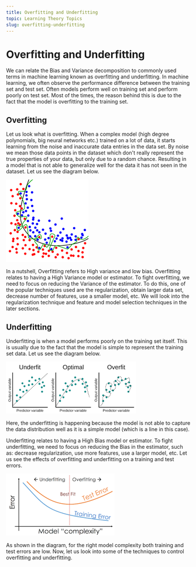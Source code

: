 ```yaml
---
title: Overfitting and Underfitting
topic: Learning Theory Topics
slug: overfitting-underfitting
---
```


# Overfitting and Underfitting

We can relate the Bias and Variance decomposition to commonly used terms in machine learning known as overfitting and underfitting. In machine learning, we often observe the performance difference between the training set and test set. Often models perform well on training set and perform poorly on test set. Most of the times, the reason behind this is due to the fact that the model is overfitting to the training set.

## Overfitting

Let us look what is overfitting. When a complex model (high degree polynomials, big neural networks etc.) trained on a lot of data, it starts learning from the noise and inaccurate data entries in the data set. By noise we mean those data points in the dataset which don't really represent the true properties of your data, but only due to a random chance. Resulting in a model that is not able to generalize well for the data it has not seen in the dataset. Let us see the diagram below.

![Overfitting](./images/overfitting.png)

In a nutshell, Overfitting refers to High variance and low bias. Overfitting relates to having a High Variance model or estimator. To fight overfitting, we need to focus on reducing the Variance of the estimator. To do this, one of the popular techniques used are the regularization, obtain larger data set, decrease number of features, use a smaller model, etc. We will look into the regularization technique and feature and model selection techniques in the later sections.

## Underfitting

Underfitting is when a model performs poorly on the training set itself. This is usually due to the fact that the model is simple to represent the training set data. Let us see the diagram below.

![Underfitting](./images/underfitting-overfitting.png)

Here, the underfitting is happening because the model is not able to capture the data distribution well as it is a simple model (which is a line in this case).

Underfitting relates to having a High Bias model or estimator. To fight underfitting, we need to focus on reducing the Bias in the estimator, such as: decrease regularization, use more features, use a larger model, etc. Let us see the effects of overfitting and underfitting on a training and test errors.

![Overfitting and Underfitting](./images/overfitting-underfitting-train-test-error.png)

As shown in the diagram, for the right model complexity both training and test errors are low. Now, let us look into some of the techniques to control overfitting and underfitting.